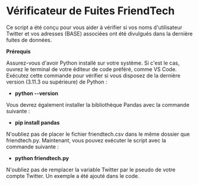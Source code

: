 # **Vérificateur de Fuites FriendTech**

Ce script a été conçu pour vous aider à vérifier si vos noms d'utilisateur Twitter et vos adresses (BASE) associées ont été divulgués dans la dernière fuites de données.

**Prérequis**

Assurez-vous d'avoir Python installé sur votre système. Si c'est le cas, ouvrez le terminal de votre éditeur de code préféré, comme VS Code.
Exécutez cette commande pour vérifier si vous disposez de la dernière version (3.11.3 ou supérieure) de Python : 

- **python --version**

Vous devrez également installer la bibliothèque Pandas avec la commande suivante :  

- **pip install pandas**

  
N'oubliez pas de placer le fichier friendtech.csv dans le même dossier que friendtech.py.
Maintenant, vous pouvez exécuter le script avec la commande suivante :  

- **python friendtech.py**

N'oubliez pas de remplacer la variable Twitter par le pseudo de votre compte Twitter. Un exemple a été ajouté dans le code.

